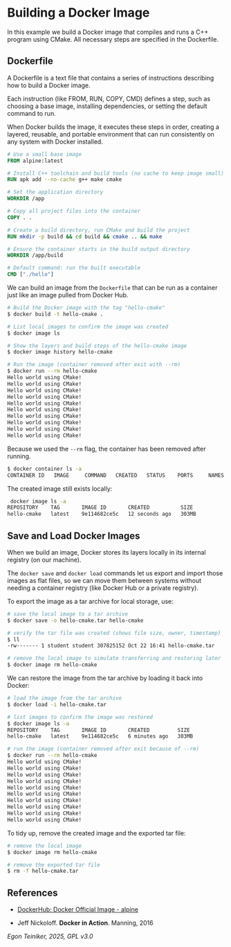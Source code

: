# Building a Docker Image 

In this example we build a Docker image that compiles and runs a C++ program 
using CMake. All necessary steps are specified in the Dockerfile.


## Dockerfile

A Dockerfile is a text file that contains a series of instructions describing 
how to build a Docker image.

Each instruction (like FROM, RUN, COPY, CMD) defines a step, such as choosing 
a base image, installing dependencies, or setting the default command to run.

When Docker builds the image, it executes these steps in order, creating a 
layered, reusable, and portable environment that can run consistently on 
any system with Docker installed.

```dockerfile
# Use a small base image
FROM alpine:latest

# Install C++ toolchain and build tools (no cache to keep image small)
RUN apk add --no-cache g++ make cmake

# Set the application directory
WORKDIR /app

# Copy all project files into the container
COPY . .

# Create a build directory, run CMake and build the project
RUN mkdir -p build && cd build && cmake .. && make

# Ensure the container starts in the build output directory
WORKDIR /app/build

# Default command: run the built executable
CMD ["./hello"]
```



We can build an image from the `Dockerfile` that can be run as a container 
just like an image pulled from Docker Hub.

```bash
# Build the Docker image with the tag "hello-cmake"
$ docker build -t hello-cmake .

# List local images to confirm the image was created
$ docker image ls

# Show the layers and build steps of the hello-cmake image
$ docker image history hello-cmake

# Run the image (container removed after exit with --rm)
$ docker run --rm hello-cmake
Hello world using CMake!
Hello world using CMake!
Hello world using CMake!
Hello world using CMake!
Hello world using CMake!
Hello world using CMake!
Hello world using CMake!
Hello world using CMake!
Hello world using CMake!
Hello world using CMake!
```

Because we used the `--rm` flag, the container has been removed after running.

```bash
$ docker container ls -a
CONTAINER ID   IMAGE     COMMAND   CREATED   STATUS    PORTS     NAMES
```

The created image still exists locally:

```bash 
 docker image ls -a                                               
REPOSITORY    TAG       IMAGE ID       CREATED          SIZE
hello-cmake   latest    9e114682ce5c   12 seconds ago   303MB
```

## Save and Load Docker Images 

When we build an image, Docker stores its layers locally in its internal 
registry (on our machine).

The `docker save` and `docker load` commands let us export and import those 
images as flat files, so we can move them between systems without needing a 
container registry (like Docker Hub or a private registry).


To export the image as a tar archive for local storage, use:

```bash
# save the local image to a tar archive
$ docker save -o hello-cmake.tar hello-cmake

# verify the tar file was created (shows file size, owner, timestamp)
$ ll
-rw------- 1 student student 307825152 Oct 22 16:41 hello-cmake.tar

# remove the local image to simulate transferring and restoring later
$ docker image rm hello-cmake
```

We can restore the image from the tar archive by loading it back 
into Docker:

```bash 
# load the image from the tar archive
$ docker load -i hello-cmake.tar

# list images to confirm the image was restored
$ docker image ls -a
REPOSITORY    TAG       IMAGE ID       CREATED         SIZE
hello-cmake   latest    9e114682ce5c   6 minutes ago   303MB

# run the image (container removed after exit because of --rm)
$ docker run --rm hello-cmake
Hello world using CMake!
Hello world using CMake!
Hello world using CMake!
Hello world using CMake!
Hello world using CMake!
Hello world using CMake!
Hello world using CMake!
Hello world using CMake!
Hello world using CMake!
Hello world using CMake!
```

To tidy up, remove the created image and the exported tar file:

```bash
# remove the local image
$ docker image rm hello-cmake

# remove the exported tar file
$ rm -f hello-cmake.tar
```


## References
* [DockerHub: Docker Official Image - alpine](https://hub.docker.com/_/alpine)

* Jeff Nickoloff. **Docker in Action**. Manning, 2016 

*Egon Teiniker, 2025, GPL v3.0*
